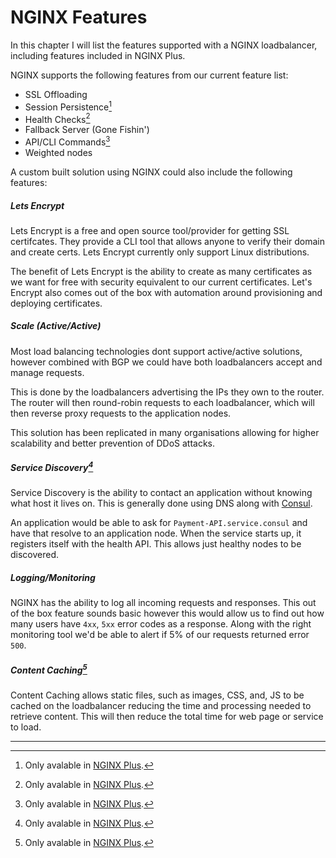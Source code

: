 # NGINX Features

In this chapter I will list the features supported with a NGINX loadbalancer, including features included in NGINX Plus.

NGINX supports the following features from our current feature list:

- SSL Offloading
- Session Persistence[^1]
- Health Checks[^1]
- Fallback Server (Gone Fishin')
- API/CLI Commands[^1]
- Weighted nodes


A custom built solution using NGINX could also include the following features:

##### Lets Encrypt

Lets Encrypt is a free and open source tool/provider for getting SSL certifcates. They provide a CLI tool that allows anyone to verify their domain and create certs. Lets Encrypt currently only support Linux distributions.

The benefit of Lets Encrypt is the ability to create as many certificates as we want for free with security equivalent to our current certificates. Let's Encrypt also comes out of the box with automation around provisioning and deploying certificates.

##### Scale (Active/Active)

Most load balancing technologies dont support active/active solutions, however combined with BGP we could have both loadbalancers accept and manage requests.

This is done by the loadbalancers advertising the IPs they own to the router. The router will then round-robin requests to each loadbalancer, which will then reverse proxy requests to the application nodes.

This solution has been replicated in many organisations allowing for higher scalability and better prevention of DDoS attacks.

##### Service Discovery[^1]

Service Discovery is the ability to contact an application without knowing what host it lives on. This is generally done using DNS along with [Consul](https://www.consul.io/).

An application would be able to ask for `Payment-API.service.consul` and have that resolve to an application node. When the service starts up, it registers itself with the health API. This allows just healthy nodes to be discovered.

##### Logging/Monitoring

NGINX has the ability to log all incoming requests and responses. This out of the box feature sounds basic however this would allow us to find out how many users have `4xx`, `5xx` error codes as a response. Along with the right monitoring tool we'd be able to alert if 5% of our requests returned error `500`.

##### Content Caching[^1]

Content Caching allows static files, such as images, CSS, and, JS to be cached on the loadbalancer reducing the time and processing needed to retrieve content. This will then reduce the total time for web page or service to load.

---


[^1]: Only avalable in [NGINX Plus](https://www.nginx.com/products/).
